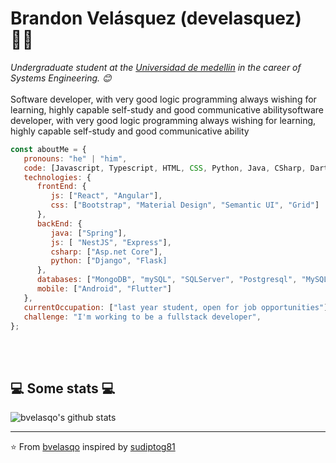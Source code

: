 # Brandon Velásquez (develasquez) 👨‍💻


<p><em>Undergraduate student at the <a href="https://udemedellin.edu.co">Universidad de medellin</a> in the career of Systems Engineering. 😊</br>
</em><br>Software developer, with very good logic programming always wishing for learning, highly capable self-study and good communicative abilitysoftware developer, with very good logic programming always wishing for learning, highly capable self-study and good communicative ability</p>


```javascript
const aboutMe = {
   pronouns: "he" | "him",
   code: [Javascript, Typescript, HTML, CSS, Python, Java, CSharp, Dart],
   technologies: {
      frontEnd: {
         js: ["React", "Angular"],
         css: ["Bootstrap", "Material Design", "Semantic UI", "Grid"]
      },
      backEnd: {
         java: ["Spring"],
         js: [ "NestJS", "Express"],
         csharp: ["Asp.net Core"],
         python: ["Django", "Flask]
      },
      databases: ["MongoDB", "mySQL", "SQLServer", "Postgresql", "MySQL", "Sqlite"],
      mobile: ["Android", "Flutter"]
   },
   currentOccupation: ["last year student, open for job opportunities"],
   challenge: "I'm working to be a fullstack developer",
};
```
</br></br>
<h2>💻 Some stats 💻</h2>

![bvelasqo's github stats](https://github-readme-stats.vercel.app/api?username=bvelasqo&show_icons=true&title_color=fff&icon_color=79ff97&text_color=9f9f9f&bg_color=151515)

---

⭐️ From [bvelasqo](https://github.com/bvelasqo) inspired by [sudiptog81](https://github.com/sudiptog81) 

